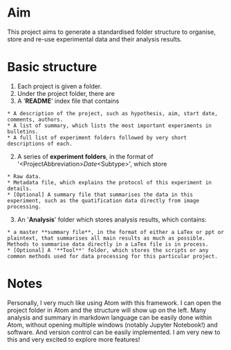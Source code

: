 # Aim
This project aims to generate a standardised folder structure to organise, store and re-use experimental data and their analysis results.

# Basic structure
1. Each project is given a folder.
2. Under the project folder, there are
  1. A '**README**' index file that contains

    * A description of the project, such as hypothesis, aim, start date, comments, authors.
    * A list of summary, which lists the most important experiments in bulletins.
    * A full list of experiment folders followed by very short descriptions of each.
  2. A series of **experiment folders**, in the format of '\<ProjectAbbreviation\>_Date_\<Subtype\>', which store

    * Raw data.
    * Metadata file, which explains the protocol of this experiment in details.
    * [Optional] A summary file that summarises the data in this experiment, such as the quatification data directly from image processing.
  3. An '**Analysis**' folder which stores analysis results, which contains:

    * a master **summary file**, in the format of either a LaTex or ppt or plaintext, that summarises all main results as much as possible. Methods to summarise data directly in a LaTex file is in process.
    * [Optional] A '**Tool**' folder, which stores the scripts or any common methods used for data processing for this particular project.  

# Notes
Personally, I very much like using Atom with this framework. I can open the project folder in Atom and the structure will show up on the left. Many analysis and summary in markdown language can be easily done within Atom, without opening multiple windows (notably Jupyter Notebook!) and software. And version control can be easily implemented. I am very new to this and very excited to explore more features!
